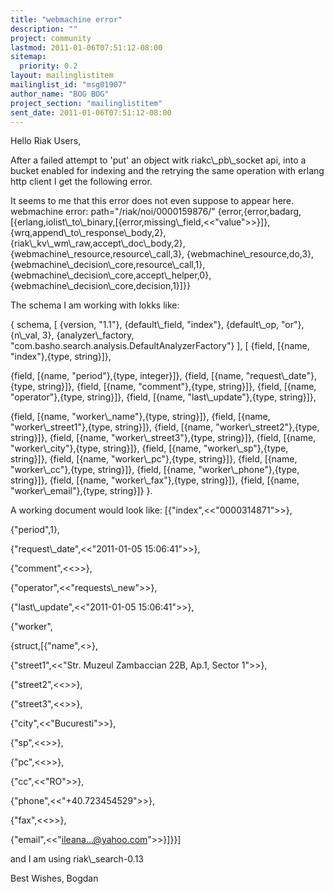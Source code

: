 ```yaml
---
title: "webmachine error"
description: ""
project: community
lastmod: 2011-01-06T07:51:12-08:00
sitemap:
  priority: 0.2
layout: mailinglistitem
mailinglist_id: "msg01907"
author_name: "BOG BOG"
project_section: "mailinglistitem"
sent_date: 2011-01-06T07:51:12-08:00
---
```



Hello Riak Users, 

After a failed attempt to 'put' an object witk riakc\\_pb\\_socket api, into a 
bucket enabled for indexing and the retrying the same operation with erlang 
http 
client I get the following error. 


It seems to me that this error does not even suppose to appear here. 
webmachine error: path="/riak/noi/0000159876/" 
{error,{error,badarg, 
 [{erlang,iolist\\_to\\_binary,[{error,missing\\_field,&lt;&lt;"value"&gt;&gt;}]}, 
 {wrq,append\\_to\\_response\\_body,2}, 
 {riak\\_kv\\_wm\\_raw,accept\\_doc\\_body,2}, 
 {webmachine\\_resource,resource\\_call,3}, 
 {webmachine\\_resource,do,3}, 
 {webmachine\\_decision\\_core,resource\\_call,1}, 
 {webmachine\\_decision\\_core,accept\\_helper,0}, 
 {webmachine\\_decision\\_core,decision,1}]}} 


The schema I am working with lokks like: 

{ 
 schema, 
 [ 
 {version, "1.1"}, 
 {default\\_field, "index"}, 
 {default\\_op, "or"}, 
 {n\\_val, 3}, 
 {analyzer\\_factory, "com.basho.search.analysis.DefaultAnalyzerFactory"} 
 ], 
 [ 
 {field, [{name, "index"},{type, string}]}, 
 
 {field, [{name, "period"},{type, integer}]}, 
 {field, [{name, "request\\_date"},{type, string}]}, 
 {field, [{name, "comment"},{type, string}]}, 
 {field, [{name, "operator"},{type, string}]}, 
 {field, [{name, "last\\_update"},{type, string}]}, 

 {field, [{name, "worker\\_name"},{type, string}]}, 
 {field, [{name, "worker\\_street1"},{type, string}]}, 
 {field, [{name, "worker\\_street2"},{type, string}]}, 
 {field, [{name, "worker\\_street3"},{type, string}]}, 
 {field, [{name, "worker\\_city"},{type, string}]}, 
 {field, [{name, "worker\\_sp"},{type, string}]}, 
 {field, [{name, "worker\\_pc"},{type, string}]}, 
 {field, [{name, "worker\\_cc"},{type, string}]}, 
 {field, [{name, "worker\\_phone"},{type, string}]}, 
 {field, [{name, "worker\\_fax"},{type, string}]}, 
 {field, [{name, "worker\\_email"},{type, string}]} 
}. 

A working document would look like: 
[{"index",&lt;&lt;"0000314871"&gt;&gt;}, 
 
 

 {"period",1}, 
 
 

 {"request\\_date",&lt;&lt;"2011-01-05 15:06:41"&gt;&gt;}, 
 
 

 {"comment",&lt;&lt;&gt;&gt;}, 
 
 

 {"operator",&lt;&lt;"requests\\_new"&gt;&gt;}, 
 

 {"last\\_update",&lt;&lt;"2011-01-05 15:06:41"&gt;&gt;}, 
 

 {"worker", 
 

 {struct,[{"name",&lt;&gt;}, 
 
 

 
 

 {"street1",&lt;&lt;"Str. Muzeul Zambaccian 22B, Ap.1, Sector 1"&gt;&gt;}, 
 
 

 {"street2",&lt;&lt;&gt;&gt;}, 
 
 

 {"street3",&lt;&lt;&gt;&gt;}, 
 
 

 {"city",&lt;&lt;"Bucuresti"&gt;&gt;}, 
 
 

 {"sp",&lt;&lt;&gt;&gt;}, 
 

 {"pc",&lt;&lt;&gt;&gt;}, 
 

 {"cc",&lt;&lt;"RO"&gt;&gt;}, 
 

 {"phone",&lt;&lt;"+40.723454529"&gt;&gt;}, 
 

 {"fax",&lt;&lt;&gt;&gt;}, 
 
 

 {"email",&lt;&lt;"ileana...@yahoo.com"&gt;&gt;}]}}] 

and I am using riak\\_search-0.13 

Best Wishes, 
Bogdan 

 

